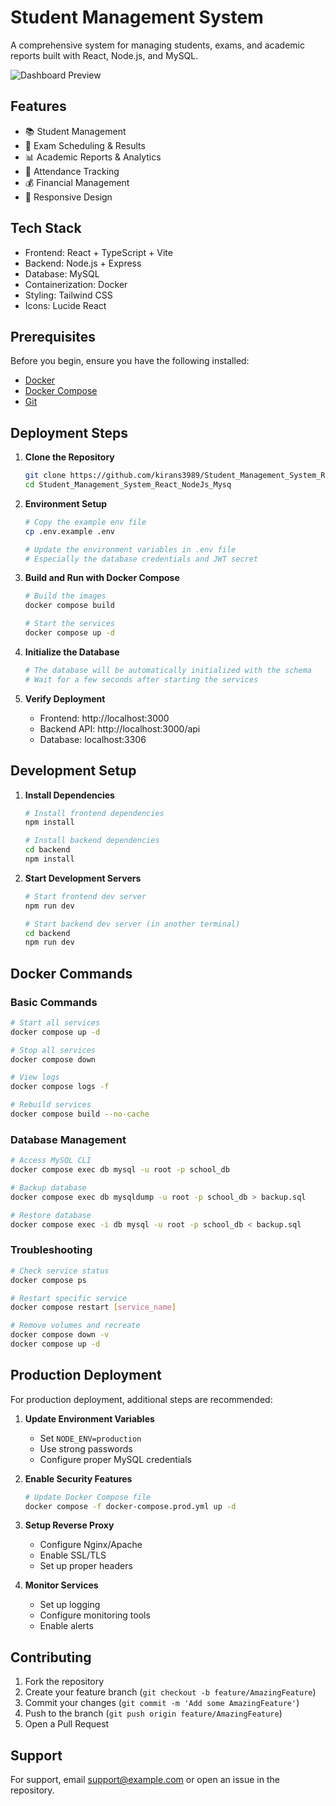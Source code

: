 # Student Management System

A comprehensive system for managing students, exams, and academic reports built with React, Node.js, and MySQL.

![Dashboard Preview](https://images.unsplash.com/photo-1501504905252-473c47e087f8?auto=format&fit=crop&q=80&w=1200)

## Features

- 📚 Student Management
- 📝 Exam Scheduling & Results
- 📊 Academic Reports & Analytics
- 📅 Attendance Tracking
- 💰 Financial Management
- 📱 Responsive Design

## Tech Stack

- Frontend: React + TypeScript + Vite
- Backend: Node.js + Express
- Database: MySQL
- Containerization: Docker
- Styling: Tailwind CSS
- Icons: Lucide React

## Prerequisites

Before you begin, ensure you have the following installed:
- [Docker](https://docs.docker.com/get-docker/)
- [Docker Compose](https://docs.docker.com/compose/install/)
- [Git](https://git-scm.com/downloads)

## Deployment Steps

1. **Clone the Repository**
   ```bash
   git clone https://github.com/kirans3989/Student_Management_System_React_NodeJs_Mysql.git
   cd Student_Management_System_React_NodeJs_Mysq
   ```

2. **Environment Setup**
   ```bash
   # Copy the example env file
   cp .env.example .env

   # Update the environment variables in .env file
   # Especially the database credentials and JWT secret
   ```

3. **Build and Run with Docker Compose**
   ```bash
   # Build the images
   docker compose build

   # Start the services
   docker compose up -d
   ```

4. **Initialize the Database**
   ```bash
   # The database will be automatically initialized with the schema
   # Wait for a few seconds after starting the services
   ```

5. **Verify Deployment**
   - Frontend: http://localhost:3000
   - Backend API: http://localhost:3000/api
   - Database: localhost:3306

## Development Setup

1. **Install Dependencies**
   ```bash
   # Install frontend dependencies
   npm install

   # Install backend dependencies
   cd backend
   npm install
   ```

2. **Start Development Servers**
   ```bash
   # Start frontend dev server
   npm run dev

   # Start backend dev server (in another terminal)
   cd backend
   npm run dev
   ```

## Docker Commands

### Basic Commands
```bash
# Start all services
docker compose up -d

# Stop all services
docker compose down

# View logs
docker compose logs -f

# Rebuild services
docker compose build --no-cache
```

### Database Management
```bash
# Access MySQL CLI
docker compose exec db mysql -u root -p school_db

# Backup database
docker compose exec db mysqldump -u root -p school_db > backup.sql

# Restore database
docker compose exec -i db mysql -u root -p school_db < backup.sql
```

### Troubleshooting
```bash
# Check service status
docker compose ps

# Restart specific service
docker compose restart [service_name]

# Remove volumes and recreate
docker compose down -v
docker compose up -d
```

## Production Deployment

For production deployment, additional steps are recommended:

1. **Update Environment Variables**
   - Set `NODE_ENV=production`
   - Use strong passwords
   - Configure proper MySQL credentials

2. **Enable Security Features**
   ```bash
   # Update Docker Compose file
   docker compose -f docker-compose.prod.yml up -d
   ```

3. **Setup Reverse Proxy**
   - Configure Nginx/Apache
   - Enable SSL/TLS
   - Set up proper headers

4. **Monitor Services**
   - Set up logging
   - Configure monitoring tools
   - Enable alerts

## Contributing

1. Fork the repository
2. Create your feature branch (`git checkout -b feature/AmazingFeature`)
3. Commit your changes (`git commit -m 'Add some AmazingFeature'`)
4. Push to the branch (`git push origin feature/AmazingFeature`)
5. Open a Pull Request



## Support

For support, email support@example.com or open an issue in the repository.
